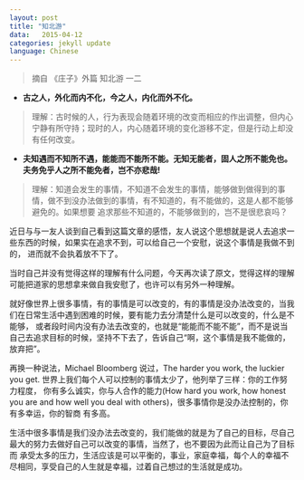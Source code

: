```yaml
---
layout: post
title: "知北游"
data:   2015-04-12
categories: jekyll update
language: Chinese
---
```

>摘自 《庄子》外篇 知北游 一二

* __古之人，外化而内不化，今之人，内化而外不化。__

>理解：古时候的人，行为表现会随着环境的改变而相应的作出调整，但内心宁静有所守持；现时的人，内心随着环境的变化游移不定，但是行动上却没有任何改变。

* __夫知遇而不知所不遇，能能而不能所不能。无知无能者，固人之所不能免也。夫务免乎人之所不能免者，岂不亦悲哉!__

>理解：知道会发生的事情，不知道不会发生的事情，能够做到做得到的事情，做不到没办法做到的事情，有不知道的，有不能做的，这是人都不能够避免的。如果想要
>追求那些不知道的，不能够做到的，岂不是很悲哀吗？


近日与与一友人谈到自己看到这篇文章的感悟，友人说这个思想就是说人去追求一些东西的时候，如果实在追求不到，可以给自己一个安慰，说这个事情是我做不到的，
进而就不会执着放不下了。

当时自己并没有觉得这样的理解有什么问题，今天再次读了原文，觉得这样的理解可能把道家的思想拿来做自我安慰了，也许可以有另外一种理解。

就好像世界上很多事情，有的事情是可以改变的，有的事情是没办法改变的，当我们在日常生活中遇到困难的时候，要有能力去分清楚什么是可以改变的，什么是不能够，
或者段时间内没有办法去改变的，也就是“能能而不能不能”，而不是说当自己去追求目标的时候，坚持不下去了，告诉自己“啊，这个事情是我不能做的，放弃把”。

再换一种说法，Michael Bloomberg 说过，The harder you work, the luckier you get. 世界上我们每个人可以控制的事情太少了，他列举了三样：你的工作努力程度，
你有多么诚实，你与人合作的能力(How hard you work, how honest you are and how well you deal with others)，很多事情你是没办法控制的，你有多幸运，你的智商
有多高。

生活中很多事情是我们没办法去改变的，我们能做的就是为了自己的目标，尽自己最大的努力去做好自己可以改变的事情，当然了，也不要因为此而让自己为了目标而
承受太多的压力，生活应该是可以平衡的，事业，家庭幸福，每个人的幸福不尽相同，享受自己的人生就是幸福，过着自己想过的生活就是成功。
